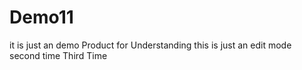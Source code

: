 # Demo11
it is just an demo Product for Understanding
this is just an edit mode
second time
Third Time
